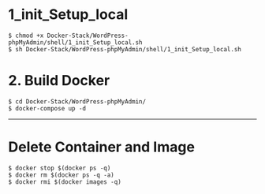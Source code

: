 
# 1_init_Setup_local

```
$ chmod +x Docker-Stack/WordPress-phpMyAdmin/shell/1_init_Setup_local.sh
$ sh Docker-Stack/WordPress-phpMyAdmin/shell/1_init_Setup_local.sh
```

# 2. Build Docker

```
$ cd Docker-Stack/WordPress-phpMyAdmin/
$ docker-compose up -d
```


<hr/>

# Delete Container and Image

```
$ docker stop $(docker ps -q)
$ docker rm $(docker ps -q -a)
$ docker rmi $(docker images -q)
```
